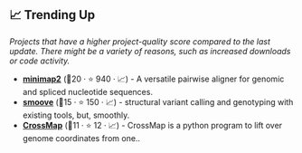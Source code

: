 ## 📈 Trending Up

_Projects that have a higher project-quality score compared to the last update. There might be a variety of reasons, such as increased downloads or code activity._

- <b><a href="https://github.com/lh3/minimap2">minimap2</a></b> (🥇20 ·  ⭐ 940 · 📈) - A versatile pairwise aligner for genomic and spliced nucleotide sequences.
- <b><a href="https://github.com/brentp/smoove">smoove</a></b> (🥈15 ·  ⭐ 150 · 📈) - structural variant calling and genotyping with existing tools, but, smoothly.
- <b><a href="https://github.com/liguowang/CrossMap">CrossMap</a></b> (🥈11 ·  ⭐ 12 · 📈) - CrossMap is a python program to lift over genome coordinates from one..

